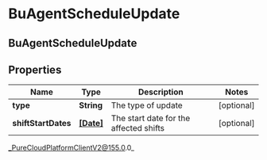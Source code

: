 # BuAgentScheduleUpdate

## BuAgentScheduleUpdate

## Properties

|Name | Type | Description | Notes|
|------------ | ------------- | ------------- | -------------|
| **type** | **String** | The type of update | [optional] |
| **shiftStartDates** | [**[Date]**](Date) | The start date for the affected shifts | [optional] |



_PureCloudPlatformClientV2@155.0.0_
